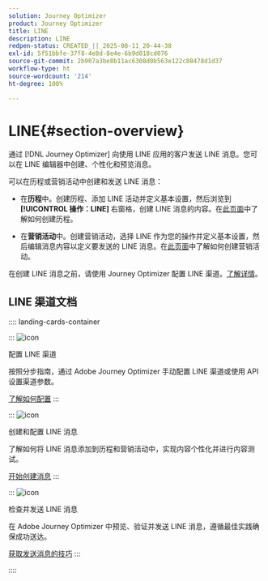 ```yaml
---
solution: Journey Optimizer
product: Journey Optimizer
title: LINE
description: LINE
redpen-status: CREATED_||_2025-08-11_20-44-38
exl-id: 5f51bbfe-37f8-4e8d-8e4e-6b9d018cd076
source-git-commit: 2b907a3be8b11ac6308d0b563e122c88478d1d37
workflow-type: ht
source-wordcount: '214'
ht-degree: 100%

---
```


# LINE{#section-overview}


通过 [!DNL Journey Optimizer] 向使用 LINE 应用的客户发送 LINE 消息。您可以在 LINE 编辑器中创建、个性化和预览消息。

可以在历程或营销活动中创建和发送 LINE 消息：

* 在&#x200B;**历程**&#x200B;中。创建历程、添加 LINE 活动并定义基本设置，然后浏览到&#x200B;**[!UICONTROL 操作：LINE]** 右窗格，创建 LINE 消息的内容。在[此页面](../using/building-journeys/journey-gs.md)中了解如何创建历程。

* 在&#x200B;**营销活动**&#x200B;中。创建营销活动，选择 LINE 作为您的操作并定义基本设置，然后编辑消息内容以定义要发送的 LINE 消息。在[此页面](../using/campaigns/create-campaign.md#configure)中了解如何创建营销活动。

在创建 LINE 消息之前，请使用 Journey Optimizer 配置 LINE 渠道。[了解详情](../using/line/line-configuration.md)。

## LINE 渠道文档

:::: landing-cards-container

:::
![icon](https://cdn.experienceleague.adobe.com/icons/gear.svg?lang=zh-Hans)

配置 LINE 渠道

按照分步指南，通过 Adobe Journey Optimizer 手动配置 LINE 渠道或使用 API 设置渠道参数。

[了解如何配置](../using/line/line-configuration.md)
:::

:::
![icon](https://cdn.experienceleague.adobe.com/icons/list-check.svg?lang=zh-Hans)

创建和配置 LINE 消息

了解如何将 LINE 消息添加到历程和营销活动中，实现内容个性化并进行内容测试。

[开始创建消息](../using/line/create-line.md)
:::

:::
![icon](https://cdn.experienceleague.adobe.com/icons/bullseye.svg?lang=zh-Hans)

检查并发送 LINE 消息

在 Adobe Journey Optimizer 中预览、验证并发送 LINE 消息，遵循最佳实践确保成功送达。

[获取发送消息的技巧](../using/line/send-line.md)
:::

::::
